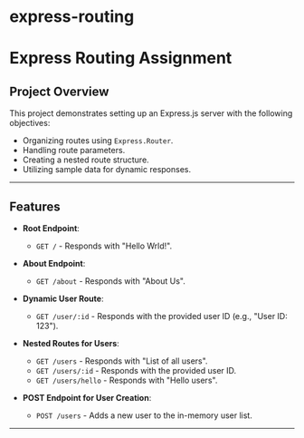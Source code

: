 # express-routing

# Express Routing Assignment

## Project Overview

This project demonstrates setting up an Express.js server with the following objectives:
- Organizing routes using `Express.Router`.
- Handling route parameters.
- Creating a nested route structure.
- Utilizing sample data for dynamic responses.

---

## Features

- **Root Endpoint**:
  - `GET /` - Responds with "Hello Wrld!".
  
- **About Endpoint**:
  - `GET /about` - Responds with "About Us".

- **Dynamic User Route**:
  - `GET /user/:id` - Responds with the provided user ID (e.g., "User ID: 123").

- **Nested Routes for Users**:
  - `GET /users` - Responds with "List of all users".
  - `GET /users/:id` - Responds with the provided user ID.
  - `GET /users/hello` - Responds with "Hello users".

- **POST Endpoint for User Creation**:
  - `POST /users` - Adds a new user to the in-memory user list.

---
